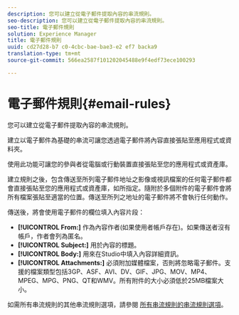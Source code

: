 ```yaml
---
description: 您可以建立從電子郵件提取內容的串流規則。
seo-description: 您可以建立從電子郵件提取內容的串流規則。
seo-title: 電子郵件規則
solution: Experience Manager
title: 電子郵件規則
uuid: cd27d28-b7 c0-4cbc-bae-bae3-e2 ef7 backa9
translation-type: tm+mt
source-git-commit: 566ea2587f101202045488e9f4edf73ece100293

---
```



# 電子郵件規則{#email-rules}

您可以建立從電子郵件提取內容的串流規則。

建立以電子郵件為基礎的串流可讓您透過電子郵件將內容直接張貼至應用程式或資料夾。

使用此功能可讓您的參與者從電腦或行動裝置直接張貼至您的應用程式或資產庫。

建立規則之後，包含傳送至所列電子郵件地址之影像或視訊檔案的任何電子郵件都會直接張貼至您的應用程式或資產庫，如所指定。隨附於多個附件的電子郵件會將所有檔案張貼至適當的位置。傳送至所列之地址的電子郵件將不會執行任何動作。

傳送後，將會使用電子郵件的欄位填入內容片段：

* **[!UICONTROL From:]** 作為內容作者(如果使用者帳戶存在)。如果傳送者沒有帳戶，作者會列為匿名。
* **[!UICONTROL Subject:]** 用於內容的標題。
* **[!UICONTROL Body:]** 用來在Studio中填入內容詳細資訊。
* **[!UICONTROL Attachments:]** 必須附加媒體檔案，否則將忽略電子郵件。支援的檔案類型包括3GP、ASF、AVI、DV、GIF、JPG、MOV、MP4、MPEG、MPG、PNG、QT和WMV。所有附件的大小必須低於25MB檔案大小。

如需所有串流規則的其他串流規則選項，請參閱 [所有串流規則的串流規則選項](../c-streams/c-stream-rule-options-for-all-stream-rules.md#c_stream_rule_options_for_all_stream_rules)。
